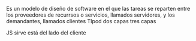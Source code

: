 Es  un modelo de diseño de software en el que las tareas se reparten entre los proveedores de recurrsos o servicios, llamados servidores, y los demandantes, llamados clientes
TIpod
dos capas tres capas

JS sirve está del lado del cliente